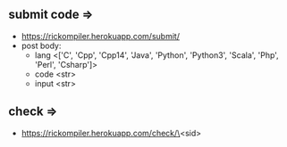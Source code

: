 ## submit code =>
- https://rickompiler.herokuapp.com/submit/
- post body: 
    - lang <['C', 'Cpp', 'Cpp14', 'Java', 'Python', 'Python3', 'Scala', 'Php', 'Perl', 'Csharp']>
    - code \<str\> 
    - input \<str\>
## check => 
- https://rickompiler.herokuapp.com/check/\<sid\>
